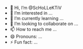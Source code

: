 - 👋 Hi, I’m @ScHoLLeKTiV
- 👀 I’m interested in ...
- 🌱 I’m currently learning ...
- 💞️ I’m looking to collaborate on ...
- 📫 How to reach me ...
- 😄 Pronouns: ...
- ⚡ Fun fact: ...

<!---
ScHoLLeKTiV/ScHoLLeKTiV is a ✨ special ✨ repository because its `README.md` (this file) appears on your GitHub profile.
You can click the Preview link to take a look at your changes.
--->
